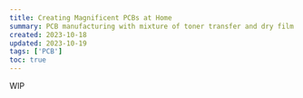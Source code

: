 ```yaml
---
title: Creating Magnificent PCBs at Home
summary: PCB manufacturing with mixture of toner transfer and dry film methods
created: 2023-10-18
updated: 2023-10-19
tags: ['PCB']
toc: true
---
```


WIP
